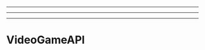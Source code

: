 -------------------------------------------------------------
----------------------------------------------------------------------------------------------------
-------------------------------------------------------
# VideoGameAPI
